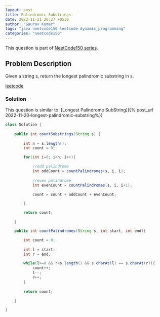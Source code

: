 ```yaml
---
layout: post
title: Palindromic Substrings
date: 2022-11-21 20:27 +0530
author: "Gaurav Kumar"
tags: "java neetcode150 leetcode dynamic_programming"
categories: "neetcode150"
---
```


This question is part of [NeetCode150 series](https://neetcode.io/practice).  

## Problem Description

Given a string s, return the longest palindromic substring in s.

[leetcode](https://leetcode.com/problems/longest-palindromic-substring/description/)

### Solution

This question is similar to: [Longest Palindrome SubString]({% post_url 2022-11-20-longest-palindromic-substring%})

```java
class Solution {
    
    public int countSubstrings(String s) {
        
        int n = s.length();
        int count = 0;

        for(int i=0; i<n; i++){

            //odd palindrome
            int oddCount = countPalindromes(s, i, i);
            
            //even palindrome
            int evenCount = countPalindromes(s, i, i+1);

            count = count + oddCount + evenCount;

        }

        return count;

    }

    public int countPalindromes(String s, int start, int end){

        int count = 0;
        
        int l = start;
        int r = end;

        while(l>=0 && r<s.length() && s.charAt(l) == s.charAt(r)){
            count++;
            l--;
            r++;
        }
        
        return count;

    }

}
```

